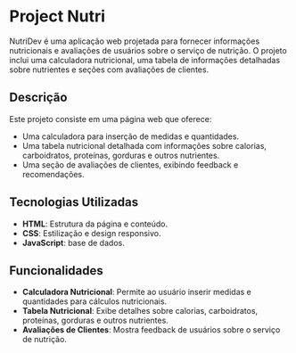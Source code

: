 # Project Nutri

NutriDev é uma aplicação web projetada para fornecer informações nutricionais e avaliações de usuários sobre o serviço de nutrição. O projeto inclui uma calculadora nutricional, uma tabela de informações detalhadas sobre nutrientes e seções com avaliações de clientes.

## Descrição

Este projeto consiste em uma página web que oferece:

* Uma calculadora para inserção de medidas e quantidades.
* Uma tabela nutricional detalhada com informações sobre calorias, carboidratos, proteínas, gorduras e outros nutrientes.
* Uma seção de avaliações de clientes, exibindo feedback e recomendações.

## Tecnologias Utilizadas

* **HTML**: Estrutura da página e conteúdo.
* **CSS**: Estilização e design responsivo.
* **JavaScript**: base de dados.

## Funcionalidades

* **Calculadora Nutricional**: Permite ao usuário inserir medidas e quantidades para cálculos nutricionais.
* **Tabela Nutricional**: Exibe detalhes sobre calorias, carboidratos, proteínas, gorduras e outros nutrientes.
* **Avaliações de Clientes**: Mostra feedback de usuários sobre o serviço de nutrição.
